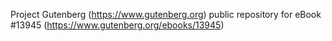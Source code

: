 Project Gutenberg (https://www.gutenberg.org) public repository for eBook #13945 (https://www.gutenberg.org/ebooks/13945)